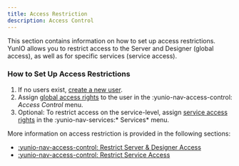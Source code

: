 ```yaml
---
title: Access Restriction
description: Access Control
---
```


This section contains information on how to set up access restrictions.
YunIO allows you to restrict access to the Server and Designer (global access), as well as for specific services (service access).


### How to Set Up Access Restrictions

1. If no users exist, [create a new user](user-management.md).
2. Assign [global access rights](global-access.md) to the user in the  :yunio-nav-access-control: *Access Control* menu.
3. Optional: To restrict access on the service-level, assign [service access rights](service-access.md) in the  :yunio-nav-services:* Services* menu.

More information on access restriction is provided in the following sections:

<div class="grid cards" markdown>

- [:yunio-nav-access-control:  Restrict Server & Designer Access](global-access.md)
- [:yunio-nav-access-control:  Restrict Service Access](service-access.md)

</div>

<!---
- [Restrict Server & Designer Access](global-access.md)
- [Restrict Service Access](service-access.md)

::cards:: cols=2

- title: Server & Designer Access
  image: ../../assets/images/logos/business-content/key.svg
  url: /global-access/
  
- title: Service Access
  image: ../../assets/images/logos/business-content/key.svg
  url: /service-access/
  
::/cards::
-->